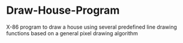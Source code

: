 # Draw-House-Program
X-86 program to draw a house using several predefined line drawing functions based on a general pixel drawing algorithm
